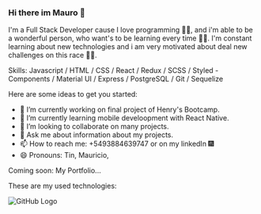 ### Hi there im Mauro  👋
 I'm a Full Stack Developer cause
 I love programming 👨‍💻, and i'm able to be a wonderful person, who want's to be learning every time 🕵️‍♂️. I'm constant learning about new technologies and i am very motivated about deal new challenges on this race 🚴‍♀️.

Skills: Javascript / HTML / CSS / React / Redux / SCSS / Styled - Components / Material UI / Express / PostgreSQL / Git / Sequelize


Here are some ideas to get you started:

- 🔭 I’m currently working on final project of Henry's Bootcamp.
- 🌱 I’m currently learning mobile develoopment with React Native.
- 👯 I’m looking to collaborate on many projects.
- 💬 Ask me about information about my projects.
- 📫 How to reach me: +5493884639747 or on my linkedIn 🎆
- 😄 Pronouns: Tin, Mauricio,


Coming soon: My Portfolio...

These are my used technologies:

![GitHub Logo](http://assets.stickpng.com/images/5848309bcef1014c0b5e4a9a.png)
